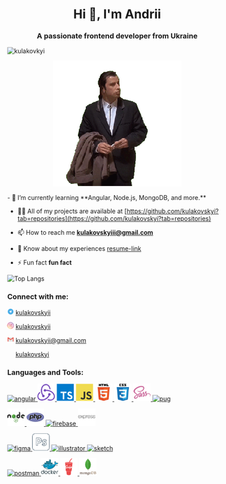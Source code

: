 <h1 align="center">Hi 👋, I'm Andrii</h1>
<h3 align="center">A passionate frontend developer from Ukraine</h3>
<p align="left"> <img src="https://komarev.com/ghpvc/?username=kulakovkyi&label=Profile%20views&color=0e75b6&style=flat" alt="kulakovkyi" /> </p>
<p align="center"> <img src="https://github.com/kulakovskyi/kulakovskyi/blob/main/assets/5LSi.gif" / ></p>
</hr>
- 🌱 I’m currently learning **Angular, Node.js, MongoDB, and more.**

- 👨‍💻 All of my projects are available at [https://github.com/kulakovskyi?tab=repositories](https://github.com/kulakovskyi?tab=repositories)

- 📫 How to reach me **kulakovskyiii@gmail.com**

- 📄 Know about my experiences [resume-link](resume-link)

- ⚡ Fun fact **fun fact**

![Top Langs](https://github-readme-stats.vercel.app/api/top-langs/?username=kulakovskyi&hide_progress=true)

<h3 align="left">Connect with me:</h3>

 <p valign="middle"><img src="https://github.com/kulakovskyi/kulakovskyi/blob/main/assets/telegram_104163%20(1).png" width="15px" height="15px"/> <a href="https://t.me/kulakovskyii/">kulakovskyii</a> </p>
  <p valign="middle"><img src="https://github.com/kulakovskyi/kulakovskyi/blob/main/assets/1491579602-yumminkysocialmedia36_83067.png" width="15px" height="15px"/> <a href="https://www.instagram.com/kulakovskyii/">kulakovskyii</a> </p>
    <p valign="middle"><img src="https://github.com/kulakovskyi/kulakovskyi/blob/main/assets/Gmail_23514.png" width="15px" height="15px"/> <a href="mailto:kulakovskyii@gmail.com">kulakovskyii@gmail.com</a> </p>
        <p valign="middle"> <img src="https://raw.githubusercontent.com/rahuldkjain/github-profile-readme-generator/master/src/images/icons/Social/linked-in-alt.svg" width="15px" height="15px"/> <a href="https://linkedin.com/in/andrii-kulakovskyi-4295ba282">kulakovskyi</a> </p>


<h3 align="left">Languages and Tools:</h3>
<p valign="middle">
   <a href="https://angular.io" target="_blank" rel="noreferrer"> 
    <img src="https://angular.io/assets/images/logos/angular/angular.svg" alt="angular" width="40" height="40"/> </a>
 <a
  href="https://redux.js.org" target="_blank" rel="noreferrer"> <img
  src="https://raw.githubusercontent.com/devicons/devicon/master/icons/redux/redux-original.svg" alt="redux" width="40"
  height="40"/> </a>
 <a
  href="https://www.typescriptlang.org/" target="_blank" rel="noreferrer"> <img
  src="https://raw.githubusercontent.com/devicons/devicon/master/icons/typescript/typescript-original.svg"
  alt="typescript" width="40" height="40"/> </a>
 <a href="https://developer.mozilla.org/en-US/docs/Web/JavaScript" target="_blank" rel="noreferrer">
  <img src="https://raw.githubusercontent.com/devicons/devicon/master/icons/javascript/javascript-original.svg"
       alt="javascript" width="40" height="40"/> </a>
 <a href="https://www.w3.org/html/" target="_blank" rel="noreferrer"> <img
  src="https://raw.githubusercontent.com/devicons/devicon/master/icons/html5/html5-original-wordmark.svg" alt="html5"
  width="40" height="40"/> </a>
  <a
  href="https://www.w3schools.com/css/" target="_blank" rel="noreferrer"> <img
  src="https://raw.githubusercontent.com/devicons/devicon/master/icons/css3/css3-original-wordmark.svg" alt="css3"
  width="40" height="40"/> </a>
 <a href="https://sass-lang.com" target="_blank" rel="noreferrer"> <img
  src="https://raw.githubusercontent.com/devicons/devicon/master/icons/sass/sass-original.svg" alt="sass" width="40"
  height="40"/> </a>
 <a
  href="https://pugjs.org" target="_blank" rel="noreferrer"> <img src="https://cdn.worldvectorlogo.com/logos/pug.svg"
                                                                  alt="pug" width="40" height="40"/> </a> 
</p>


<p valign="middle">
<a href="https://nodejs.org" target="_blank" rel="noreferrer"> <img
  src="https://raw.githubusercontent.com/devicons/devicon/master/icons/nodejs/nodejs-original-wordmark.svg" alt="nodejs"
  width="40" height="40"/> </a>
  <a href="https://www.php.net" target="_blank" rel="noreferrer"> <img
  src="https://raw.githubusercontent.com/devicons/devicon/master/icons/php/php-original.svg" alt="php" width="40"
  height="40"/> </a>
  <a
  href="https://firebase.google.com/" target="_blank" rel="noreferrer"> <img
  src="https://www.vectorlogo.zone/logos/firebase/firebase-icon.svg" alt="firebase" width="40" height="40"/> </a>
  <a href="https://expressjs.com" target="_blank" rel="noreferrer"> <img
  src="https://raw.githubusercontent.com/devicons/devicon/master/icons/express/express-original-wordmark.svg"
  alt="express" width="40" height="40"/> </a>
  
</p>


<p valign="middle">
 <a href="https://www.figma.com/" target="_blank" rel="noreferrer"> <img
  src="https://www.vectorlogo.zone/logos/figma/figma-icon.svg" alt="figma" width="40" height="40"/> </a> 
 <a href="https://www.photoshop.com/en" target="_blank" rel="noreferrer"> <img
  src="https://raw.githubusercontent.com/devicons/devicon/master/icons/photoshop/photoshop-line.svg" alt="photoshop"
  width="40" height="40"/> </a>
 <a href="https://www.adobe.com/in/products/illustrator.html" target="_blank"
                                   rel="noreferrer"> <img
  src="https://www.vectorlogo.zone/logos/adobe_illustrator/adobe_illustrator-icon.svg" alt="illustrator" width="40"
  height="40"/> </a>
 <a href="https://www.sketch.com/" target="_blank" rel="noreferrer"> <img
  src="https://www.vectorlogo.zone/logos/sketchapp/sketchapp-icon.svg" alt="sketch" width="40" height="40"/> </a>
</p>

<p valign="middle">
 <a href="https://postman.com" target="_blank" rel="noreferrer"> <img
  src="https://www.vectorlogo.zone/logos/getpostman/getpostman-icon.svg" alt="postman" width="40" height="40"/> </a> 
 <a href="https://www.docker.com/" target="_blank" rel="noreferrer"> <img
  src="https://raw.githubusercontent.com/devicons/devicon/master/icons/docker/docker-original-wordmark.svg" alt="docker"
  width="40" height="40"/> </a>
 <a
  href="https://gulpjs.com" target="_blank" rel="noreferrer"> <img
  src="https://raw.githubusercontent.com/devicons/devicon/master/icons/gulp/gulp-plain.svg" alt="gulp" width="40"
  height="40"/> </a> 
  <a href="https://www.mongodb.com/" target="_blank" rel="noreferrer">
  <img src="https://raw.githubusercontent.com/devicons/devicon/master/icons/mongodb/mongodb-original-wordmark.svg"
       alt="mongodb" width="40" height="40"/> </a>  
</p>

<!--
**kulakovskyi/kulakovskyi** is a ✨ _special_ ✨ repository because its `README.md` (this file) appears on your GitHub profile.

Here are some ideas to get you started:

- 🔭 I’m currently working on ...
- 🌱 I’m currently learning ...
- 👯 I’m looking to collaborate on ...
- 🤔 I’m looking for help with ...
- 💬 Ask me about ...
- 📫 How to reach me: ...
- 😄 Pronouns: ...
- ⚡ Fun fact: ...
-->
